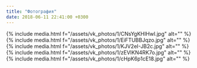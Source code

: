 ```yaml
---
title: "Фотография"
date: 2018-06-11 22:41:00 +0300
---
```



{% include media.html f="/assets/vk_photos/1/CNsYgKHIHwI.jpg" alt="" %}
{% include media.html f="/assets/vk_photos/1/EiFTUBBJqzo.jpg" alt="" %}
{% include media.html f="/assets/vk_photos/1/KJV2eI-JB2c.jpg" alt="" %}
{% include media.html f="/assets/vk_photos/1/zEVlKN4RK7o.jpg" alt="" %}
{% include media.html f="/assets/vk_photos/1/cHpK6p1cE18.jpg" alt="" %}
